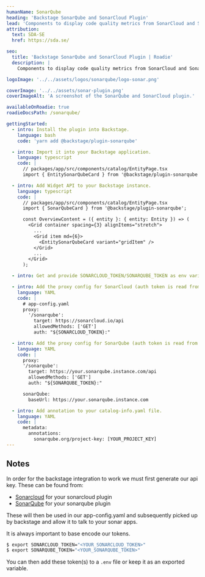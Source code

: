 ```yaml
---
humanName: SonarQube
heading: 'Backstage SonarQube and SonarCloud Plugin'
lead: 'Components to display code quality metrics from SonarCloud and SonarQube.'
attribution:
  text: SDA-SE
  href: https://sda.se/

seo:
  title: 'Backstage SonarQube and SonarCloud Plugin | Roadie'
  description: |
    Components to display code quality metrics from SonarCloud and SonarQube.

logoImage: '../../assets/logos/sonarqube/logo-sonar.png'

coverImage: '../../assets/sonar-plugin.png'
coverImageAlt: 'A screenshot of the SonarQube and SonarCloud plugin.'

availableOnRoadie: true
roadieDocsPath: /sonarqube/

gettingStarted:
  - intro: Install the plugin into Backstage.
    language: bash
    code: 'yarn add @backstage/plugin-sonarqube'

  - intro: Import it into your Backstage application.
    language: typescript
    code: |
      // packages/app/src/components/catalog/EntityPage.tsx
      import { EntitySonarQubeCard } from '@backstage/plugin-sonarqube';

  - intro: Add Widget API to your Backstage instance.
    language: typescript
    code: |
      // packages/app/src/components/catalog/EntityPage.tsx
      import { SonarQubeCard } from '@backstage/plugin-sonarqube';

      const OverviewContent = ({ entity }: { entity: Entity }) => (
        <Grid container spacing={3} alignItems="stretch">
          ...
          <Grid item md={6}>
            <EntitySonarQubeCard variant="gridItem" />
          </Grid>
          ...
        </Grid>
      );

  - intro: Get and provide SONARCLOUD_TOKEN/SONARQUBE_TOKEN as env variables (see Notes on how to generate these values)

  - intro: Add the proxy config for SonarCloud (auth token is read from the environment variables)
    language: YAML
    code: |
      # app-config.yaml
      proxy:
        '/sonarqube':
          target: https://sonarcloud.io/api
          allowedMethods: ['GET']
          auth: "${SONARCLOUD_TOKEN}:"

  - intro: Add the proxy config for SonarQube (auth token is read from the environment variables)
    language: YAML
    code: |
      proxy:
      '/sonarqube':
        target: https://your.sonarqube.instance.com/api
        allowedMethods: ['GET']
        auth: "${SONARQUBE_TOKEN}:"

      sonarQube:
        baseUrl: https://your.sonarqube.instance.com

  - intro: Add annotation to your catalog-info.yaml file.
    language: YAML
    code: |
      metadata:
        annotations:
          sonarqube.org/project-key: [YOUR_PROJECT_KEY]
---
```


## Notes

In order for the backstage integration to work we must first generate our api key. These can be found from:
 * [Sonarcloud](https://sonarcloud.io/account/security) for your sonarcloud plugin
 * [SonarQube](https://docs.sonarqube.org/latest/user-guide/user-token/) for your sonarqube plugin

These will then be used in our app-config.yaml and subsequently picked up by backstage and allow it to talk to your sonar apps.

It is always important to base encode our tokens.

``` bash
$ export SONARCLOUD_TOKEN="<YOUR_SONARCLOUD_TOKEN>"
$ export SONARQUBE_TOKEN="<YOUR_SONARQUBE_TOKEN>"
```

You can then add these token(s) to a `.env` file or keep it as an exported variable.
